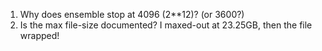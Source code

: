 1. Why does ensemble stop at 4096 (2**12)? (or 3600?)
2. Is the max file-size documented? I maxed-out at 23.25GB, then the file wrapped!
